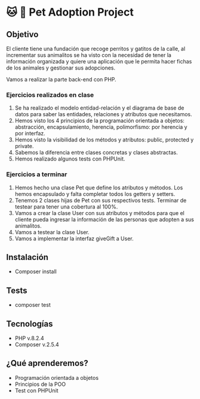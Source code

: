 # :cat: :dog: Pet Adoption Project

## Objetivo
El cliente tiene una fundación que recoge perritos y gatitos de la calle, al incrementar sus animalitos se ha visto con la necesidad de tener la información organizada y quiere una aplicación que le permita hacer fichas de los animales y gestionar sus adopciones. 

Vamos a realizar la parte back-end con PHP. 

### Ejercicios realizados en clase
1. Se ha realizado el modelo entidad-relación y el diagrama de base de datos para saber las entidades, relaciones y atributos que necesitamos.
2. Hemos visto los 4 principios de la programación orientada a objetos: abstracción, encapsulamiento, herencia, polimorfismo: por herencia y por interfaz.
3. Hemos visto la visibilidad de los métodos y atributos: public, protected y private. 
4. Sabemos la diferencia entre clases concretas y clases abstractas.
5. Hemos realizado algunos tests con PHPUnit.

### Ejercicios a terminar
1. Hemos hecho una clase Pet que define los atributos y métodos. Los hemos encapsulado y falta completar todos los getters y setters.
2. Tenemos 2 clases hijas de Pet con sus respectivos tests. Terminar de testear para tener una cobertura al 100%.
3. Vamos a crear la clase User con sus atributos y métodos para que el cliente pueda ingresar la información de las personas que adopten a sus animalitos.
4. Vamos a testear la clase User.
5. Vamos a implementar la interfaz giveGift a User. 

## Instalación
- Composer install

## Tests
- composer test

## Tecnologías
- PHP v.8.2.4
- Composer v.2.5.4

## ¿Qué aprenderemos?
- Programación orientada a objetos
- Principios de la POO
- Test con PHPUnit


